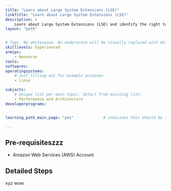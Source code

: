 ```yaml
---
title: "Learn about Large System Extensions (LSE)" 
linkTitle: "Learn about Large System Extensions (LSE)"
description: >
    Learn about Large System Extensions (LSE) and identify the right tools and check if applications use LSE.
layout: "path"


# Tags. No whitespace. An underscore will be visually replaced with whitespace.
skilllevels: Experienced
armips:
    - Neoverse
tools:
softwares:
operatingsystems:
    # Just filling out for example purposes
    - Linux

subjects:
    # Unique list per main topic. Select from existing list.
    - Performance and Architecture
developerprograms:


learning_path_main_page: "yes"             # indicates this should be surfaced when looking for related content. Only set for _index.md of learning path content.

---
```


## Pre-requisiteszzz

* Amazon Web Services (AWS) Account 

## Detailed Steps
xyz
wow
